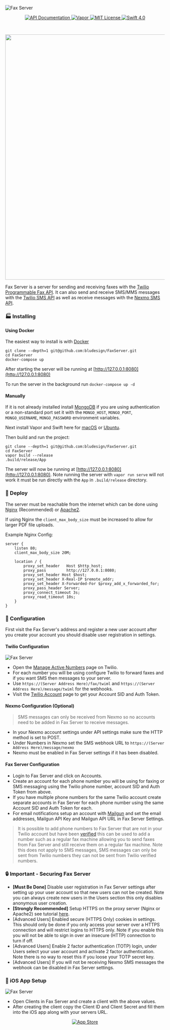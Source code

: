 ![Fax Server](https://media.bludesign.biz/fax_server_logo.png)

<p align="center">
	<a href="http://docs.faxserver.apiary.io/">
        <img src="http://img.shields.io/badge/api-documentation-92A8D1.svg" alt="API Documentation">
    </a>
    <a href="https://vapor.codes/">
        <img src="https://img.shields.io/badge/vapor-3.0-blue.svg" alt="Vapor">
    </a>
    <a href="LICENSE">
        <img src="http://img.shields.io/badge/license-MIT-brightgreen.svg" alt="MIT License">
    </a>
    <a href="https://swift.org">
        <img src="http://img.shields.io/badge/swift-4.0-brightgreen.svg" alt="Swift 4.0">
    </a>
</p>
<br>

<p align="center">
	<img src="https://media.bludesign.biz/fax_screenshot2x.png" width="776">
</p>

Fax Server is a server for sending and receiving faxes with the [Twilio Programmable Fax API](https://www.twilio.com/fax). It can also send and receive SMS/MMS messages with the [Twilio SMS API](https://www.twilio.com/sms/api) as well as receive messages with the [Nexmo SMS API](https://www.nexmo.com/products/sms).

### 🏭 Installing

#### Using Docker

The easiest way to install is with [Docker](https://www.docker.com)

    git clone --depth=1 git@github.com:bludesign/FaxServer.git
    cd FaxServer
    docker-compose up

After starting the server will be running at [http://127.0.0.1:8080](http://127.0.0.1:8080)

To run the server in the background run `docker-compose up -d`

#### Manually

If it is not already installed install [MongoDB](https://docs.mongodb.com/manual/installation/) if you are using authentication or a non-standard port set it with the `MONGO_HOST`, `MONGO_PORT`, `MONGO_USERNAME`, `MONGO_PASSWORD` environment variables.

Next install Vapor and Swift here for [macOS](https://docs.vapor.codes/2.0/getting-started/install-on-macos/) or  [Ubuntu](https://docs.vapor.codes/2.0/getting-started/install-on-ubuntu/).

Then build and run the project:

    git clone --depth=1 git@github.com:bludesign/FaxServer.git
    cd FaxServer
    vapor build --release
    .build/release/App

The server will now be running at [http://127.0.0.1:8080](http://127.0.0.1:8080). Note running the server with `vapor run serve` will not work it must be run directly with the `App` in `.build/release` directory.

### 🚀 Deploy

The server must be reachable from the internet which can be done using  [Nginx](https://docs.vapor.codes/2.0/deploy/nginx/#configure-proxy) (Recommended) or [Apache2](https://docs.vapor.codes/2.0/deploy/apache2/).

If using Nginx the `client_max_body_size` must be increased to allow for larger PDF file uploads.

Example Nginx Config:

    server {
        listen 80;
    	client_max_body_size 20M;

        location / {
            proxy_set_header   Host $http_host;
            proxy_pass         http://127.0.0.1:8080;
            proxy_set_header Host $host;
            proxy_set_header X-Real-IP $remote_addr;
            proxy_set_header X-Forwarded-For $proxy_add_x_forwarded_for;
            proxy_pass_header Server;
            proxy_connect_timeout 3s;
            proxy_read_timeout 10s;
        }
    }

### 🔧 Configuration

First visit the Fax Server's address and register a new user account after you create your account you should disable user registration in settings.

#### Twilio Configuration

![Fax Server](https://media.bludesign.biz/fax_twilio.png)

- Open the [Manage Active Numbers](https://www.twilio.com/console/phone-numbers/incoming) page on Twilio.
- For each number you will be using configure Twilio to forward faxes and if you want SMS then messages to your server.
- Use `https://(Server Address Here)/fax/twiml` and `https://(Server Address Here)/message/twiml` for the webhooks.
- Visit the [Twilio Account](https://www.twilio.com/console/account/settings) page to get your Account SID and Auth Token.

#### Nexmo Configuration (Optional)

> SMS messages can only be received from Nexmo so no accounts need to be added in Fax Server to receive messages.

- In your Nexmo account settings under API settings make sure the HTTP method is set to POST.
- Under Numbers in Nexmo set the SMS webhook URL to `https://(Server Address Here)/message/nexmo`
- Nexmo must be enabled in Fax Server settings if it has been disabled.

#### Fax Server Configuration

- Login to Fax Server and click on Accounts.
- Create an account for each phone number you will be using for faxing or SMS messaging using the Twilio phone number, account SID and Auth Token from above.
- If you have multiple phone numbers for the same Twilio account create separate accounts in Fax Server for each phone number using the same Account SID and Auth Token for each.
- For email notifications setup an account with [Mailgun](https://signup.mailgun.com/new/signup) and set the email addresses, Mailgun API Key and Mailgun API URL in Fax Server Settings.

> It is possible to add phone numbers to Fax Server that are not in your Twilio account but have been [verified](https://support.twilio.com/hc/en-us/articles/223180048-Adding-a-verified-outbound-caller-ID-with-Twilio) this can be used to add a number such as a regular fax machine allowing you to send faxes from Fax Server and still receive them on a regular fax machine. Note this does not apply to SMS messages, SMS messages can only be sent from Twilio numbers they can not be sent from Twilio verified numbers.

### 🔒 **Important** - Securing Fax Server

- **[Must Be Done]** Disable user registration in Fax Server settings after setting up your user account so that new users can not be created. Note you can always create new users in the Users section this only disables anonymous user creation.
- **[Strongly Recommended]** Setup HTTPS on the proxy server (Nginx or Apache2) see tutorial [here](https://www.digitalocean.com/community/tutorials/how-to-secure-nginx-with-let-s-encrypt-on-ubuntu-16-04).
- [Advanced Users] Enabled secure (HTTPS Only) cookies in settings. This should only be done if you only access your server over a HTTPS connection and will restrict logins to HTTPS only. Note if you enable this you will not be able to sign in over an insecure (HTTP) connection to turn if off.
- [Advanced Users] Enable 2 factor authentication (TOTP) login, under Users select your user account and activate 2 factor authentication. Note there is no way to reset this if you loose your TOTP secret key.
- [Advanced Users] If you will not be receiving Nexmo SMS messages the webhook can be disabled in Fax Server settings.

### 📱 iOS App Setup

![Fax Server](https://media.bludesign.biz/fax_client.png)

- Open Clients in Fax Server and create a client with the above values.
- After creating the client copy the Client ID and Client Secret and fill them into the iOS app along with your servers URL.

<p align="center">
	<a href="https://itunes.apple.com/us/app/fax-server/id1331048085?ls=1&mt=8">
		<img src="https://media.bludesign.biz/appstore.svg" alt="App Store">
	</a>
</p>
